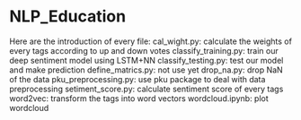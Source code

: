 # NLP_Education
Here are the introduction of every file:
cal_wight.py: calculate the weights of every tags according to up and down votes
classify_training.py: train our deep sentiment model using LSTM+NN
classify_testing.py: test our model and make prediction
define_matrics.py: not use yet
drop_na.py: drop NaN of the data
pku_preprocessing.py: use pku package to deal with data preprocessing
setiment_score.py: calculate sentiment score of every tags
word2vec: transform the tags into word vectors
wordcloud.ipynb: plot wordcloud
